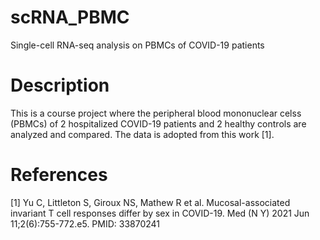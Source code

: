 # scRNA_PBMC
Single-cell RNA-seq analysis on PBMCs of COVID-19 patients

# Description
This is a course project where the peripheral blood mononuclear celss (PBMCs) of 2 hospitalized COVID-19 patients and 2 healthy controls are analyzed and compared. The data is adopted from this work [1].

# References 
[1] Yu C, Littleton S, Giroux NS, Mathew R et al. Mucosal-associated invariant T cell responses differ by sex in COVID-19. Med (N Y) 2021 Jun 11;2(6):755-772.e5. PMID: 33870241
